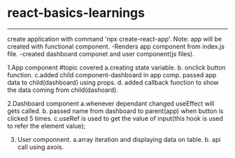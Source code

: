 # react-basics-learnings

------------------------------------------------------

create application with command 'npx create-react-app'.
Note: app will be created with functional component.
-Renders app component from index.js file.
-created dashboard componet and user component(js files).

1.App component
#topic covered
a.creating state variable.
b. onclick button function.
c.added child component-dashboard in app comp. passed app data to child(dashboard) using props.
d. added callback function to show the data coming from child(dashoard).

2.Dashboard component
a.whenever dependant changed useEffect will gets called.
b. passed name from dashboard to parent(app) when button is clicked 5 times.
c.useRef is used to get the value of input(this hook is used to refer the element value);

3. User componnent.
   a.array iteration and displaying data on table.
   b. api call using axois.
   
